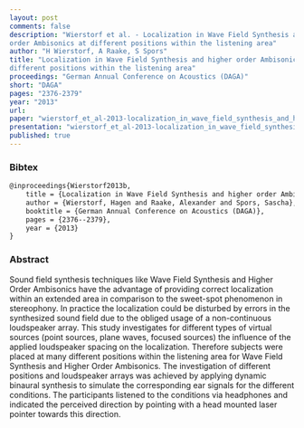 ```yaml
---
layout: post
comments: false
description: "Wierstorf et al. - Localization in Wave Field Synthesis and higher
order Ambisonics at different positions within the listening area"
author: "H Wierstorf, A Raake, S Spors"
title: "Localization in Wave Field Synthesis and higher order Ambisonics at
different positions within the listening area"
proceedings: "German Annual Conference on Acoustics (DAGA)"
short: "DAGA"
pages: "2376-2379"
year: "2013"
url: 
paper: "wierstorf_et_al-2013-localization_in_wave_field_synthesis_and_higher_order_ambisonics_at_different_positions.pdf"
presentation: "wierstorf_et_al-2013-localization_in_wave_field_synthesis_and_higher_order_ambisonics_at_different_positions-presentation.pdf"
published: true
---
```


### Bibtex

```latex
@inproceedings{Wierstorf2013b,
    title = {Localization in Wave Field Synthesis and higher order Ambisonics at different positions within the listening area},
    author = {Wierstorf, Hagen and Raake, Alexander and Spors, Sascha},
    booktitle = {German Annual Conference on Acoustics (DAGA)},
    pages = {2376--2379},
    year = {2013}
}
```

### Abstract

Sound field synthesis techniques like Wave Field Synthesis and Higher Order
Ambisonics have the advantage of providing correct localization within an
extended area in comparison to the sweet-spot phenomenon in stereophony.
In practice the localization could be disturbed by errors in the synthesized
sound field due to the obliged usage of a non-continuous loudspeaker array.
This study investigates for different types of virtual sources (point sources,
plane waves, focused sources) the influence of the applied loudspeaker spacing
on the localization. Therefore subjects were placed at many different positions
within the listening area for Wave Field Synthesis and Higher Order Ambisonics.
The investigation of different positions and loudspeaker arrays was achieved by
applying dynamic binaural synthesis to simulate the corresponding ear signals
for the different conditions. The participants listened to the conditions
via headphones and indicated the perceived direction by pointing with a head
mounted laser pointer towards this direction.
